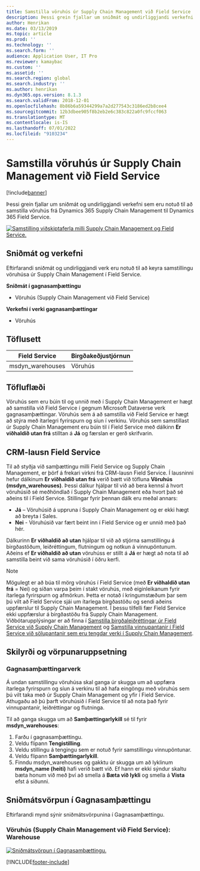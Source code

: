```yaml
---
title: Samstilla vöruhús úr Supply Chain Management við Field Service
description: Þessi grein fjallar um sniðmát og undirliggjandi verkefni sem eru notuð til að samstilla vöruhús frá Dynamics 365 Supply Chain Management til Dynamics 365 Field Service.
author: Henrikan
ms.date: 03/13/2019
ms.topic: article
ms.prod: ''
ms.technology: ''
ms.search.form: ''
audience: Application User, IT Pro
ms.reviewer: kamaybac
ms.custom: ''
ms.assetid: ''
ms.search.region: global
ms.search.industry: ''
ms.author: henrikan
ms.dyn365.ops.version: 8.1.3
ms.search.validFrom: 2018-12-01
ms.openlocfilehash: 8b86b6a59344299a7a2d277543c3186ed2b8cee4
ms.sourcegitcommit: 12b3dbee905f8b2eb2e6c383c822a0fc9fccf063
ms.translationtype: MT
ms.contentlocale: is-IS
ms.lasthandoff: 07/01/2022
ms.locfileid: "9103234"
---
```

# <a name="synchronize-warehouses-from-supply-chain-management-to-field-service"></a>Samstilla vöruhús úr Supply Chain Management við Field Service

[!include[banner](../includes/banner.md)]



Þessi grein fjallar um sniðmát og undirliggjandi verkefni sem eru notuð til að samstilla vöruhús frá Dynamics 365 Supply Chain Management til Dynamics 365 Field Service.

[![Samstilling viðskiptaferla milli Supply Chain Management og Field Service.](./media/FSWarehouseOW.png)](./media/FSWarehouseOW.png)

## <a name="templates-and-tasks"></a>Sniðmát og verkefni
Eftirfarandi sniðmát og undirliggjandi verk eru notuð til að keyra samstillingu vöruhúsa úr Supply Chain Management í Field Service.

**Sniðmát í gagnasamþættingu**
- Vöruhús (Supply Chain Management við Field Service)

**Verkefni í verki gagnasamþættingar**
- Vöruhús

## <a name="table-set"></a>Töflusett
| Field Service    | Birgðakeðjustjórnun                 |
|------------------|----------------------------------------|
| msdyn_warehouses | Vöruhús                             |

## <a name="table-flow"></a>Töfluflæði
Vöruhús sem eru búin til og unnið með í Supply Chain Management er hægt að samstilla við Field Service í gegnum Microsoft Dataverse verk gagnasamþættingar. Vöruhús sem á að samstilla við Field Service er hægt að stýra með ítarlegri fyrirspurn og síun í verkinu. Vöruhús sem samstillast úr Supply Chain Management eru búin til í Field Service með dálkinn **Er viðhaldið utan frá** stilltan á **Já** og færslan er gerð skrifvarin.

## <a name="field-service-crm-solution"></a>CRM-lausn Field Service
Til að styðja við samþættingu milli Field Service og Supply Chain Management, er þörf á frekari virkni frá CRM-lausn Field Service. Í lausninni hefur dálkinum **Er viðhaldið utan frá** verið bætt við töfluna **Vöruhús (msdyn_warehouses)**. Þessi dálkur hjálpar til við að bera kennsl á hvort vöruhúsið sé meðhöndlað í Supply Chain Management eða hvort það sé aðeins til í Field Service. Stillingar fyrir þennan dálk eru meðal annars:
- **Já** – Vöruhúsið á uppruna í Supply Chain Management og er ekki hægt að breyta í Sales.
- **Nei** - Vöruhúsið var fært beint inn í Field Service og er unnið með það hér.

Dálkurinn **Er viðhaldið að utan** hjálpar til við að stjórna samstillingu á birgðastöðum, leiðréttingum, flutningum og notkun á vinnupöntunum. Aðeins ef **Er viðhaldið að utan** vöruhúss er stillt á **Já** er hægt að nota til að samstilla beint við sama vöruhúsið í öðru kerfi. 

> [!NOTE]
> Mögulegt er að búa til mörg vöruhús í Field Service (með **Er viðhaldið utan frá** = Nei) og síðan varpa þeim í stakt vöruhús, með eiginleikanum fyrir ítarlega fyrirspurn og afmörkun. Þetta er notað í kringumstæðum þar sem þú vilt að Field Service sjái um ítarlega birgðastöðu og sendi aðeins uppfærslur til Supply Chain Management. Í þessu tilfelli fær Field Service ekki uppfærslur á birgðastöðu frá Supply Chain Management. Viðbótarupplýsingar er að finna í [Samstilla birgðaleiðréttingar úr Field Service við Supply Chain Management](/dynamics365/unified-operations/supply-chain/sales-marketing/synchronize-inventory-adjustments) og [Samstilla vinnupantanir í Field Service við sölupantanir sem eru tengdar verki í Supply Chain Management](/dynamics365/unified-operations/supply-chain/sales-marketing/field-service-work-order).

## <a name="prerequisites-and-mapping-setup"></a>Skilyrði og vörpunaruppsetning
### <a name="data-integration-project"></a>Gagnasamþættingarverk
Á undan samstillingu vöruhúsa skal ganga úr skugga um að uppfæra ítarlega fyrirspurn og síun á verkinu til að hafa eingöngu með vöruhús sem þú vilt taka með úr Supply Chain Management og yfir í Field Service. Athugaðu að þú þarft vöruhúsið í Field Service til að nota það fyrir vinnupantanir, leiðréttingar og flutninga.  

Til að ganga skugga um að **Samþættingarlykill** sé til fyrir **msdyn_warehouses**:
1. Farðu í gagnasamþættingu.
2. Veldu flipann **Tengistilling**.
3. Veldu stillingu á tengingu sem er notuð fyrir samstillingu vinnupöntunar.
4. Veldu flipann **Samþættingarlykill**.
5. Finndu msdyn_warehouses og gakktu úr skugga um að lyklinum **msdyn_name (heiti)** hafi verið bætt við. Ef hann er ekki sýndur skaltu bæta honum við með því að smella á **Bæta við lykli** og smella á **Vista** efst á síðunni.

## <a name="template-mapping-in-data-integration"></a>Sniðmátsvörpun í Gagnasamþættingu

Eftirfarandi mynd sýnir sniðmátsvörpunina í Gagnasamþættingu.

### <a name="warehouses-supply-chain-management-to-field-service-warehouse"></a>Vöruhús (Supply Chain Management við Field Service): Warehouse

[![Sniðmátsvörpun í Gagnasamþættingu.](./media/Warehouse1.png)](./media/Warehouse1.png)


[!INCLUDE[footer-include](../../includes/footer-banner.md)]
